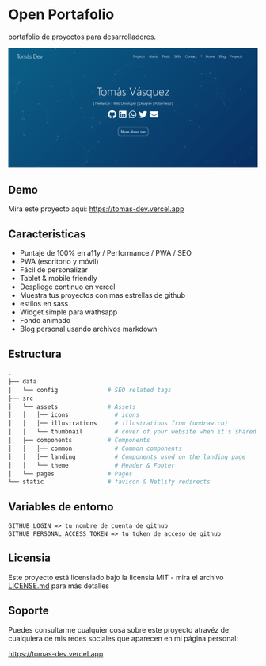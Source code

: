 # Open Portafolio

portafolio de proyectos para desarrolladores.

![](./assets/Screenshot.png)

## Demo

Mira este proyecto aqui: https://tomas-dev.vercel.app

## Caracteristicas

- Puntaje de 100% en a11y / Performance / PWA / SEO
- PWA (escritorio y móvil)
- Fácil de personalizar
- Tablet & mobile friendly
- Despliege continuo en vercel
- Muestra tus proyectos con mas estrellas de github
- estilos en sass
- Widget simple para wathsapp
- Fondo animado
- Blog personal usando archivos markdown

## Estructura

```bash
.
├── data
│   └── config              # SEO related tags
├── src
│   └── assets              # Assets
│   │   │── icons             # icons
│   │   │── illustrations     # illustrations from (undraw.co)
│   │   └── thumbnail         # cover of your website when it's shared to social media
│   ├── components          # Components
│   │   │── common            # Common components
│   │   │── landing           # Components used on the landing page
│   │   └── theme             # Header & Footer
│   └── pages               # Pages
└── static                  # favicon & Netlify redirects
```

## Variables de entorno

```
GITHUB_LOGIN => tu nombre de cuenta de github
GITHUB_PERSONAL_ACCESS_TOKEN => tu token de acceso de github
```

## Licensia

Este proyecto está licensiado bajo la licensia MIT - mira el archivo [LICENSE.md](LICENSE.md) para más detalles

## Soporte

Puedes consultarme cualquier cosa sobre este proyecto atravéz de cualquiera de mis redes sociales que aparecen en mi página personal:

https://tomas-dev.vercel.app
